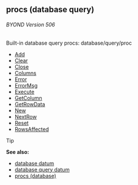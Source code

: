 ## procs (database query) 
###### BYOND Version 506



Built-in database query procs:
database/query/proc
+   [Add](/ref/database/query/proc/Add.md) 
+   [Clear](/ref/database/query/proc/Clear.md) 
+   [Close](/ref/database/query/proc/Close.md) 
+   [Columns](/ref/database/query/proc/Columns.md) 
+   [Error](/ref/database/query/proc/Error.md) 
+   [ErrorMsg](/ref/database/query/proc/ErrorMsg.md) 
+   [Execute](/ref/database/query/proc/Execute.md) 
+   [GetColumn](/ref/database/query/proc/GetColumn.md) 
+   [GetRowData](/ref/database/query/proc/GetRowData.md) 
+   [New](/ref/database/query/proc/New.md) 
+   [NextRow](/ref/database/query/proc/NextRow.md) 
+   [Reset](/ref/database/query/proc/Reset.md) 
+   [RowsAffected](/ref/database/query/proc/RowsAffected.md) 

> [!TIP] 
> **See also:**
> +   [database datum](/ref/database.md) 
> +   [database query datum](/ref/database/query.md) 
> +   [procs (database)](/ref/database/proc.md) 